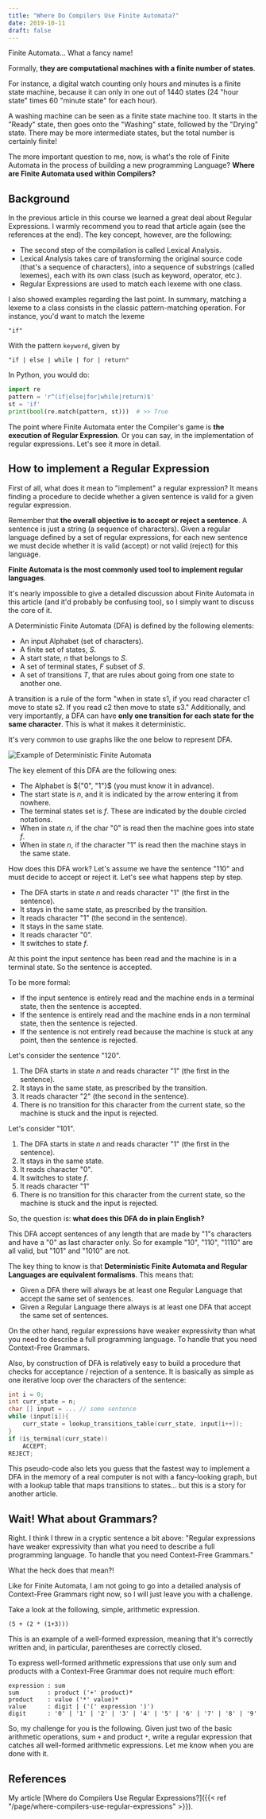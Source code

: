 ```yaml
---
title: "Where Do Compilers Use Finite Automata?"
date: 2019-10-11
draft: false
---
```


Finite Automata... What a fancy name!

Formally, **they are computational machines with a finite number of states**.

For instance, a digital watch counting only hours and minutes is a finite state machine, because it can only in one out of 1440 states (24 "hour state" times 60 "minute state" for each hour).

A washing machine can be seen as a finite state machine too. It starts in the "Ready" state, then goes onto the "Washing" state, followed by the "Drying" state. There may be more intermediate states, but the total number is certainly finite!

The more important question to me, now, is what's the role of Finite Automata in the process of building a new programming Language? **Where are Finite Automata used within Compilers?**

## Background

In the previous article in this course we learned a great deal about Regular Expressions. I warmly recommend you to read that article again (see the references at the end). The key concept, however, are the following:

- The second step of the compilation is called Lexical Analysis.
- Lexical Analysis takes care of transforming the original source code (that's a sequence of characters), into a sequence of substrings (called lexemes), each with its own class (such as keyword, operator, etc.).
- Regular Expressions are used to match each lexeme with one class.

I also showed examples regarding the last point. In summary, matching a lexeme to a class consists in the classic pattern-matching operation. For instance, you'd want to match the lexeme

```
"if"
```

With the pattern `keyword`, given by

```
"if | else | while | for | return"
```

In Python, you would do:

```python
import re
pattern = 'r^(if|else|for|while|return)$'
st = 'if'
print(bool(re.match(pattern, st)))  # >> True
```

The point where Finite Automata enter the Compiler's game is **the execution of Regular Expression**. Or you can say, in the implementation of regular expressions. Let's see it more in detail.

## How to implement a Regular Expression

First of all, what does it mean to "implement" a regular expression? It means finding a procedure to decide whether a given sentence is valid for a given regular expression.

Remember that **the overall objective is to accept or reject a sentence**. A sentence is just a string (a sequence of characters). Given a regular language defined by a set of regular expressions, for each new sentence we must decide whether it is valid (accept) or not valid (reject) for this language.

**Finite Automata is the most commonly used tool to implement regular languages**.

It's nearly impossible to give a detailed discussion about Finite Automata in this article (and it'd probably be confusing too), so I simply want to discuss the core of it.

A Deterministic Finite Automata (DFA) is defined by the following elements:

- An input Alphabet (set of characters).
- A finite set of states, $S$.
- A start state, $n$ that belongs to $S$.
- A set of terminal states, $F$ subset of $S$.
- A set of transitions $T$, that are rules about going from one state to another one.

A transition is a rule of the form "when in state s1, if you read character c1 move to state s2. If you read c2 then move to state s3." Additionally, and very importantly, a DFA can have **only one transition for each state for the same character**. This is what it makes it deterministic.

It's very common to use graphs like the one below to represent DFA.

![Example of Deterministic Finite Automata](/img/courses/compilers/DFA.png)

The key element of this DFA are the following ones:

- The Alphabet is ${"0", "1"}$ (you must know it in advance).
- The start state is $n$, and it is indicated by the arrow entering it from nowhere.
- The terminal states set is ${f}$. These are indicated by the double circled notations.
- When in state $n$, if the char "0" is read then the machine goes into state $f$.
- When in state $n$, if the character "1" is read then the machine stays in the same state.

How does this DFA work? Let's assume we have the sentence "110" and must decide to accept or reject it. Let's see what happens step by step.

- The DFA starts in state $n$ and reads character "1" (the first in the sentence).
- It stays in the same state, as prescribed by the transition.
- It reads character "1" (the second in the sentence).
- It stays in the same state.
- It reads character "0".
- It switches to state $f$.

At this point the input sentence has been read and the machine is in a terminal state. So the sentence is accepted.

To be more formal:

- If the input sentence is entirely read and the machine ends in a terminal state, then the sentence is accepted.
- If the sentence is entirely read and the machine ends in a non terminal state, then the sentence is rejected.
- If the sentence is not entirely read because the machine is stuck at any point, then the sentence is rejected.

Let's consider the sentence "120".

1. The DFA starts in state $n$ and reads character "1" (the first in the sentence).
2. It stays in the same state, as prescribed by the transition.
3. It reads character "2" (the second in the sentence).
4. There is no transition for this character from the current state, so the machine is stuck and the input is rejected.

Let's consider "101".

1. The DFA starts in state $n$ and reads character "1" (the first in the sentence).
2. It stays in the same state.
3. It reads character "0".
4. It switches to state $f$.
5. It reads character "1"
6. There is no transition for this character from the current state, so the machine is stuck and the input is rejected.

So, the question is: **what does this DFA do in plain English?**

This DFA accept sentences of any length that are made by "1"s characters and have a "0" as last character only. So for example "10", "110", "1110" are all valid, but "101" and "1010" are not.

The key thing to know is that **Deterministic Finite Automata and Regular Languages are equivalent formalisms**. This means that:

- Given a DFA there will always be at least one Regular Language that accept the same set of sentences.
- Given a Regular Language there always is at least one DFA that accept the same set of sentences.

On the other hand, regular expressions have weaker expressivity than what you need to describe a full programming language. To handle that you need Context-Free Grammars.

Also, by construction of DFA is relatively easy to build a procedure that checks for acceptance / rejection of a sentence. It is basically as simple as one iterative loop over the characters of the sentence:

```C
int i = 0;
int curr_state = n;
char [] input = ... // some sentence
while (input[i]){
    curr_state = lookup_transitions_table(curr_state, input[i++]);
}
if (is_terminal(curr_state))
    ACCEPT;
REJECT;
```

This pseudo-code also lets you guess that the fastest way to implement a DFA in the memory of a real computer is not with a fancy-looking graph, but with a lookup table that maps transitions to states... but this is a story for another article.

## Wait! What about Grammars?

Right. I think I threw in a cryptic sentence a bit above: "Regular expressions have weaker expressivity than what you need to describe a full programming language. To handle that you need Context-Free Grammars."

What the heck does that mean?!

Like for Finite Automata, I am not going to go into a detailed analysis of Context-Free Grammars right now, so I will just leave you with a challenge.

Take a look at the following, simple, arithmetic expression.

```
(5 + (2 * (1+3)))
```

This is an example of a well-formed expression, meaning that it's correctly written and, in particular, parentheses are correctly closed.

To express well-formed arithmetic expressions that use only sum and products with a Context-Free Grammar does not require much effort:

```
expression : sum
sum        : product ('+' product)*
product    : value ('*' value)*
value      : digit | ('(' expression ')')
digit      : '0' | '1' | '2' | '3' | '4' | '5' | '6' | '7' | '8' | '9'
```

So, my challenge for you is the following. Given just two of the basic arithmetic operations, sum `+` and product `*`, write a regular expression that catches all well-formed arithmetic expressions. Let me know when you are done with it.

## References

My article [Where do Compilers Use Regular Expressions?]({{< ref "/page/where-compilers-use-regular-expressions" >}}).
